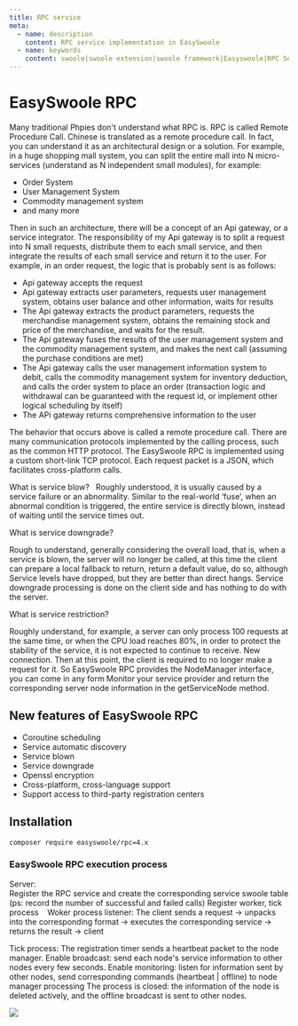 ```yaml
---
title: RPC service
meta:
  - name: description
    content: RPC service implementation in EasySwoole
  - name: keywords
    content: swoole|swoole extension|swoole framework|Easyswoole|RPC Service|RPC|swoole RPC
---
```


# EasySwoole RPC
Many traditional Phpies don't understand what RPC is. RPC is called Remote Procedure Call. Chinese is translated as a remote procedure call. In fact, you can understand it as an architectural design or a solution.
For example, in a huge shopping mall system, you can split the entire mall into N micro-services (understand as N independent small modules), for example:
    
- Order System
- User Management System
- Commodity management system
- and many more 

Then in such an architecture, there will be a concept of an Api gateway, or a service integrator. The responsibility of my Api gateway is to split a request into N small requests, distribute them to each small service, and then integrate the results of each small service and return it to the user. For example, in an order request, the logic that is probably sent is as follows:
- Api gateway accepts the request
- Api gateway extracts user parameters, requests user management system, obtains user balance and other information, waits for results
- The Api gateway extracts the product parameters, requests the merchandise management system, obtains the remaining stock and price of the merchandise, and waits for the result.
- The Api gateway fuses the results of the user management system and the commodity management system, and makes the next call (assuming the purchase conditions are met)
- The Api gateway calls the user management information system to debit, calls the commodity management system for inventory deduction, and calls the order system to place an order (transaction logic and withdrawal can be guaranteed with the request id, or implement other logical scheduling by itself)
- The APi gateway returns comprehensive information to the user

The behavior that occurs above is called a remote procedure call. There are many communication protocols implemented by the calling process, such as the common HTTP protocol. The EasySwoole RPC is implemented using a custom short-link TCP protocol. Each request packet is a JSON, which facilitates cross-platform calls.

What is service blow?
 
Roughly understood, it is usually caused by a service failure or an abnormality. Similar to the real-world ‘fuse’, when an abnormal condition is triggered, the entire service is directly blown, instead of waiting until the service times out.

What is service downgrade?

Rough to understand, generally considering the overall load, that is, when a service is blown, the server will no longer be called, at this time the client can prepare a local fallback to return, return a default value, do so, although Service levels have dropped, but they are better than direct hangs.
Service downgrade processing is done on the client side and has nothing to do with the server.

What is service restriction?

Roughly understand, for example, a server can only process 100 requests at the same time, or when the CPU load reaches 80%, in order to protect the stability of the service, it is not expected to continue to receive.
New connection. Then at this point, the client is required to no longer make a request for it. So EasySwoole RPC provides the NodeManager interface, you can come in any form
Monitor your service provider and return the corresponding server node information in the getServiceNode method.

## New features of EasySwoole RPC
 - Coroutine scheduling
 - Service automatic discovery
 - Service blown
 - Service downgrade
 - Openssl encryption
 - Cross-platform, cross-language support
 - Support access to third-party registration centers
## Installation
```
composer require easyswoole/rpc=4.x
```

### EasySwoole RPC execution process

Server:  
Register the RPC service and create the corresponding service swoole table (ps: record the number of successful and failed calls)
Register worker, tick process
  
Woker process listener:
The client sends a request -> unpacks into the corresponding format -> executes the corresponding service -> returns the result -> client

Tick process:
The registration timer sends a heartbeat packet to the node manager.
Enable broadcast: send each node's service information to other nodes every few seconds.
Enable monitoring: listen for information sent by other nodes, send corresponding commands (heartbeat | offline) to node manager processing
The process is closed: the information of the node is deleted actively, and the offline broadcast is sent to other nodes.

![](/En/Images/Passage/rpcDesign.png)
